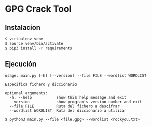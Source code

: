 # GPG Crack Tool

## Instalacion

```bash
$ virtualenv venv
$ source venv/bin/activate
$ pip3 install -r requirements
```

## Ejecución

```
usage: main.py [-h] [--version] --file FILE --wordlist WORDLIST

Especifica fichero y diccionario

optional arguments:
  -h, --help           show this help message and exit
  --version            show program's version number and exit
  --file FILE          Ruta del fichero a descifrar
  --wordlist WORDLIST  Ruta del diccionario a utilizar
```

`$ python3 main.py --file <file.gpg> --wordlist <rockyou.txt>`
